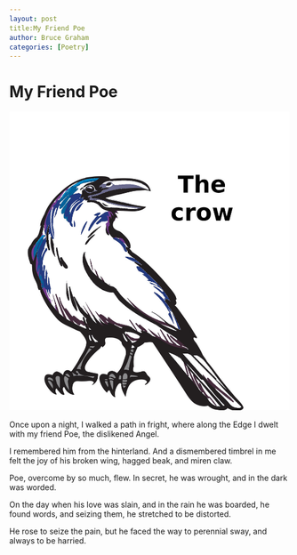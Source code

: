 ```yaml
---
layout: post 
title:My Friend Poe
author: Bruce Graham
categories: [Poetry]
---
```


# My Friend Poe

![Poe the Crow](/images/Poe.jpg)

Once upon a night, 
I walked a path in fright,
where along the Edge I dwelt
with my friend Poe,
the dislikened Angel.

I remembered him from the hinterland.
And a dismembered timbrel in me felt 
the joy 
of his broken wing, 
hagged beak, 
and miren claw.

Poe, overcome by so much, flew.
In secret, he was wrought,
and in the dark was worded.

On the day when his love was slain,
and in the rain he was boarded,
he found words, and seizing them,
he stretched to be distorted.

He rose to seize the pain,
but he faced the way to perennial sway,
and always to be harried.

